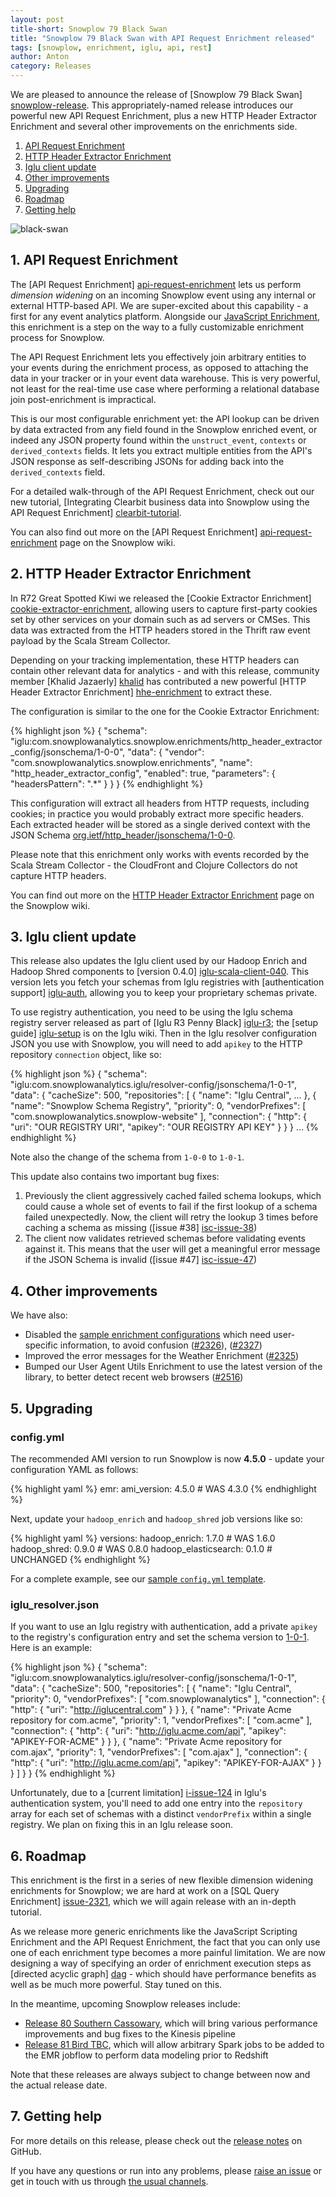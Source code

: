 ```yaml
---
layout: post
title-short: Snowplow 79 Black Swan
title: "Snowplow 79 Black Swan with API Request Enrichment released"
tags: [snowplow, enrichment, iglu, api, rest]
author: Anton
category: Releases
---
```


We are pleased to announce the release of [Snowplow 79 Black Swan] [snowplow-release]. This appropriately-named release introduces our powerful new API Request Enrichment, plus a new HTTP Header Extractor Enrichment and several other improvements on the enrichments side.

1. [API Request Enrichment](/blog/2016/05/12/snowplow-r79-black-swan-with-api-request-enrichment-released#api-request-enrichment)
2. [HTTP Header Extractor Enrichment](/blog/2016/05/12/snowplow-r79-black-swan-with-api-request-enrichment-released#http-header-extractor-enrichment)
3. [Iglu client update](/blog/2016/05/12/snowplow-r79-black-swan-with-api-request-enrichment-released#iglu-client)
4. [Other improvements](/blog/2016/05/12/snowplow-r79-black-swan-with-api-request-enrichment-released#other)
5. [Upgrading](/blog/2016/05/12/snowplow-r79-black-swan-with-api-request-enrichment-released#upgrading)
6. [Roadmap](/blog/2016/05/12/snowplow-r79-black-swan-with-api-request-enrichment-released#roadmap)
7. [Getting help](/blog/2016/05/12/snowplow-r79-black-swan-with-api-request-enrichment-released#help)

![black-swan][black-swan]

<!--more-->

<h2 id="api-request-enrichment">1. API Request Enrichment</h2>

The [API Request Enrichment] [api-request-enrichment] lets us perform _dimension widening_ on an incoming Snowplow event using any internal or external HTTP-based API. We are super-excited about this capability - a first for any event analytics platform. Alongside our [JavaScript Enrichment][js-enrichment], this enrichment is a step on the way to a fully customizable enrichment process for Snowplow.

The API Request Enrichment lets you effectively join arbitrary entities to your events during the enrichment process, as opposed to attaching the data in your tracker or in your event data warehouse. This is very powerful, not least for the real-time use case where performing a relational database join post-enrichment is impractical.

This is our most configurable enrichment yet: the API lookup can be driven by data extracted from any field found in the Snowplow enriched event, or indeed any JSON property found within the `unstruct_event`, `contexts` or `derived_contexts` fields. It lets you extract multiple entities from the API's JSON response as self-describing JSONs for adding back into the `derived_contexts` field.

For a detailed walk-through of the API Request Enrichment, check out our new tutorial, [Integrating Clearbit business data into Snowplow using the API Request Enrichment] [clearbit-tutorial].

You can also find out more on the [API Request Enrichment] [api-request-enrichment] page on the Snowplow wiki.

<h2 id="http-header-extractor-enrichment)">2. HTTP Header Extractor Enrichment</h2>

In R72 Great Spotted Kiwi we released the [Cookie Extractor Enrichment] [cookie-extractor-enrichment], allowing users to capture first-party cookies set by other services on your domain such as ad servers or CMSes. This data was extracted from the HTTP headers stored in the Thrift raw event payload by the Scala Stream Collector.

Depending on your tracking implementation, these HTTP headers can contain other relevant data for analytics - and with this release, community member [Khalid Jazaerly] [khalid] has contributed a new powerful [HTTP Header Extractor Enrichment] [hhe-enrichment] to extract these.

The configuration is similar to the one for the Cookie Extractor Enrichment:

{% highlight json %}
{
  "schema": "iglu:com.snowplowanalytics.snowplow.enrichments/http_header_extractor_config/jsonschema/1-0-0",
  "data": {
    "vendor": "com.snowplowanalytics.snowplow.enrichments",
    "name": "http_header_extractor_config",
    "enabled": true,
    "parameters": {
      "headersPattern": ".*"
    }
  }
}
{% endhighlight %}

This configuration will extract all headers from HTTP requests, including cookies; in practice you would probably extract more specific headers. Each extracted header will be stored as a single derived context with the JSON Schema [org.ietf/http_header/jsonschema/1-0-0][header-schema].

Please note that this enrichment only works with events recorded by the Scala Stream Collector - the CloudFront and Clojure Collectors do not capture HTTP headers.

You can find out more on the [HTTP Header Extractor Enrichment][hhe-enrichment] page on the Snowplow wiki.

<h2 id="iglu-client">3. Iglu client update</h2>

This release also updates the Iglu client used by our Hadoop Enrich and Hadoop Shred components to [version 0.4.0] [iglu-scala-client-040]. This version lets you fetch your schemas from Iglu registries with [authentication support] [iglu-auth], allowing you to keep your proprietary schemas private.

To use registry authentication, you need to be using the Iglu schema registry server released as part of [Iglu R3 Penny Black] [iglu-r3]; the [setup guide] [iglu-setup] is on the Iglu wiki. Then in the Iglu resolver configuration JSON you use with Snowplow, you will need to add `apikey` to the HTTP repository `connection` object, like so:

{% highlight json %}
{
  "schema": "iglu:com.snowplowanalytics.iglu/resolver-config/jsonschema/1-0-1",
  "data": {
    "cacheSize": 500,
    "repositories": [
      {
        "name": "Iglu Central",
        ...
      },
      {
        "name": "Snowplow Schema Registry",
        "priority": 0,
        "vendorPrefixes": [
          "com.snowplowanalytics.snowplow-website"
        ],
        "connection": {
          "http": {
            "uri": "OUR REGISTRY URI",
            "apikey": "OUR REGISTRY API KEY"
          }
        }
      }
      ...
{% endhighlight %}

Note also the change of the schema from `1-0-0` to `1-0-1`.

This update also contains two important bug fixes:

1. Previously the client aggressively cached failed schema lookups, which could cause a whole set of events to fail if the first lookup of a schema failed unexpectedly. Now, the client will retry the lookup 3 times before caching a schema as missing ([issue #38] [isc-issue-38])
2. The client now validates retrieved schemas before validating events against it. This means that the user will get a meaningful error message if the JSON Schema is invalid ([issue #47] [isc-issue-47])

<h2 id="other">4. Other improvements</h2>

We have also:

* Disabled the [sample enrichment configurations][enrichment-configs] which need user-specific information, to avoid confusion ([#2326][issue-2326]), ([#2327][issue-2327])
* Improved the error messages for the Weather Enrichment ([#2325][issue-2325])
* Bumped our User Agent Utils Enrichment to use the latest version of the library, to better detect recent web browsers ([#2516][issue-2516])

<h2 id="upgrading">5. Upgrading</h2>

<h3>config.yml</h3>

The recommended AMI version to run Snowplow is now **4.5.0** - update your configuration YAML as follows:

{% highlight yaml %}
emr:
  ami_version: 4.5.0 # WAS 4.3.0
{% endhighlight %}

Next, update your `hadoop_enrich` and `hadoop_shred` job versions like so:

{% highlight yaml %}
versions:
  hadoop_enrich: 1.7.0        # WAS 1.6.0
  hadoop_shred: 0.9.0         # WAS 0.8.0
  hadoop_elasticsearch: 0.1.0 # UNCHANGED
{% endhighlight %}

For a complete example, see our [sample `config.yml` template][emretlrunner-config-yml].

<h3>iglu_resolver.json</h3>

If you want to use an Iglu registry with authentication, add a private `apikey` to the registry's configuration entry and set the schema version to [1-0-1][resolver-conf-101]. Here is an example:

{% highlight json %}
{
  "schema": "iglu:com.snowplowanalytics.iglu/resolver-config/jsonschema/1-0-1",
  "data": {
    "cacheSize": 500,
    "repositories": [
      {
        "name": "Iglu Central",
        "priority": 0,
        "vendorPrefixes": [ "com.snowplowanalytics" ],
        "connection": {
          "http": {
            "uri": "http://iglucentral.com"
          }
        }
      },
      {
        "name": "Private Acme repository for com.acme",
        "priority": 1,
        "vendorPrefixes": [ "com.acme" ],
        "connection": {
          "http": {
            "uri": "http://iglu.acme.com/api",
            "apikey": "APIKEY-FOR-ACME"
          }
        }
      },
      {
        "name": "Private Acme repository for com.ajax",
        "priority": 1,
        "vendorPrefixes": [ "com.ajax" ],
        "connection": {
          "http": {
            "uri": "http://iglu.acme.com/api",
            "apikey": "APIKEY-FOR-AJAX"
          }
        }
      }
    ]
  }
}
{% endhighlight %}

Unfortunately, due to a [current limitation] [i-issue-124] in Iglu's authentication system, you'll need to add one entry into the `repository` array for each set of schemas with a distinct `vendorPrefix` within a single registry. We plan on fixing this in an Iglu release soon.

<h2 id="roadmap">6. Roadmap</h2>

This enrichment is the first in a series of new flexible dimension widening enrichments for Snowplow; we are hard at work on a [SQL Query Enrichment] [issue-2321], which we will again release with an in-depth tutorial. 

As we release more generic enrichments like the JavaScript Scripting Enrichment and the API Request Enrichment, the fact that you can only use one of each enrichment type becomes a more painful limitation. We are now designing a way of specifying an order of enrichment execution steps as [directed acyclic graph] [dag] - which should have performance benefits as well as be much more powerful. Stay tuned on this.

In the meantime, upcoming Snowplow releases include:

* [Release 80 Southern Cassowary][r80-milestone], which will bring various performance improvements and bug fixes to the Kinesis pipeline
* [Release 81 Bird TBC][r81-milestone], which will allow arbitrary Spark jobs to be added to the EMR jobflow to perform data modeling prior to Redshift

Note that these releases are always subject to change between now and the actual release date.

<h2 id="help">7. Getting help</h2>

For more details on this release, please check out the [release notes][snowplow-release] on GitHub.

If you have any questions or run into any problems, please [raise an issue][issues] or get in touch with us through [the usual channels][talk-to-us].

[black-swan]: /assets/img/blog/2016/04/black-swan.jpg

[clearbit-tutorial]: http://discourse.snowplowanalytics.com/t/integrating-clearbit-data-into-snowplow-using-the-api-request-enrichment/210

[js-enrichment]: https://github.com/snowplow/snowplow/wiki/JavaScript-script-enrichment
[cookie-extractor-enrichment]: https://github.com/snowplow/snowplow/wiki/Cookie-extractor-enrichment
[api-request-enrichment]: https://github.com/snowplow/snowplow/wiki/API-Request-enrichment
[hhe-enrichment]: https://github.com/snowplow/snowplow/wiki/HTTP-header-extractor-enrichment

[header-schema]: https://github.com/snowplow/iglu-central/blob/master/schemas/org.ietf/http_header/jsonschema/1-0-0

[jsonpath]: http://goessner.net/articles/JsonPath/
[khalid]: https://github.com/khalidjaz
[schema-guru]: https://github.com/snowplow/schema-guru

[iglu-setup]: https://github.com/snowplow/iglu/wiki/Setting-up-an-Iglu-repository
[iglu-auth]: https://github.com/snowplow/iglu/wiki/API-authentication
[iglu-scala]:  https://github.com/snowplow/iglu/wiki/Scala-repo
[resolver-conf-101]: https://github.com/snowplow/iglu-central/blob/master/schemas/com.snowplowanalytics.iglu/resolver-config/jsonschema/1-0-1
[iglu-scala-client-040]: https://github.com/snowplow/iglu-scala-client/releases/tag/0.4.0
[iglu-r3]: blog/2016/03/04/iglu-r3-penny-black-released/

[enrichment-configs]: https://github.com/snowplow/snowplow/tree/master/3-enrich/config/enrichments
[issue-2321]: https://github.com/snowplow/snowplow/issues/2321
[issue-2325]: https://github.com/snowplow/snowplow/issues/2325
[issue-2326]: https://github.com/snowplow/snowplow/issues/2326
[issue-2327]: https://github.com/snowplow/snowplow/issues/2327
[issue-2516]: https://github.com/snowplow/snowplow/issues/2516
[i-issue-124]: https://github.com/snowplow/iglu/issues/124
[isc-issue-38]: https://github.com/snowplow/iglu-scala-client/issues/38
[isc-issue-47]: https://github.com/snowplow/iglu-scala-client/issues/47

[r80-milestone]: https://github.com/snowplow/snowplow/issues?q=is%3Aopen+is%3Aissue+milestone%3A%22Release+80+[KIN]+Southern+Cassowary%22
[r81-milestone]: https://github.com/snowplow/snowplow/issues?q=is%3Aopen+is%3Aissue+milestone%3A%22Release+81+[HAD]+Bird+TBC%22
[dag]: https://en.wikipedia.org/wiki/Directed_acyclic_graph

[emretlrunner-config-yml]: https://github.com/snowplow/snowplow/blob/master/3-enrich/emr-etl-runner/config/config.yml.sample

[snowplow-release]: https://github.com/snowplow/snowplow/releases/r79-black-swan
[wiki]: https://github.com/snowplow/snowplow/wiki
[issues]: https://github.com/snowplow/snowplow/issues
[talk-to-us]: https://github.com/snowplow/snowplow/wiki/Talk-to-us
[changelog]: https://github.com/snowplow/snowplow/blob/master/CHANGELOG
